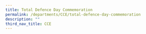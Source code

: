 ```yaml
---
title: Total Defence Day Commemoration
permalink: /departments/CCE/total-defence-day-commemoration
description: ""
third_nav_title: CCE
---
```

